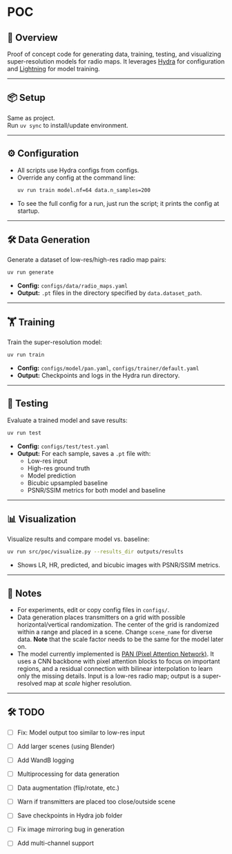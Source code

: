 # POC
## 🚀 Overview

Proof of concept code for generating data, training, testing, and visualizing super-resolution models for radio maps. 
It leverages [Hydra](https://hydra.cc/) for configuration and [Lightning](https://lightning.ai/) for model training.

---

## 📦 Setup

Same as project. \
Run `uv sync` to install/update environment.

---

## ⚙️ Configuration

- All scripts use Hydra configs from configs.
- Override any config at the command line:
    ```sh
    uv run train model.nf=64 data.n_samples=200
    ```
- To see the full config for a run, just run the script; it prints the config at startup.

---

## 🛠️ Data Generation

Generate a dataset of low-res/high-res radio map pairs:

```sh
uv run generate
```

- **Config:** `configs/data/radio_maps.yaml`
- **Output:** `.pt` files in the directory specified by `data.dataset_path`.

---

## 🏋️ Training

Train the super-resolution model:

```sh
uv run train
```

- **Config:** `configs/model/pan.yaml`, `configs/trainer/default.yaml`
- **Output:** Checkpoints and logs in the Hydra run directory.

---

## 🧪 Testing

Evaluate a trained model and save results:

```sh
uv run test
```

- **Config:** `configs/test/test.yaml`
- **Output:** For each sample, saves a `.pt` file with:
    - Low-res input
    - High-res ground truth
    - Model prediction
    - Bicubic upsampled baseline
    - PSNR/SSIM metrics for both model and baseline

---

## 📊 Visualization

Visualize results and compare model vs. baseline:

```sh
uv run src/poc/visualize.py --results_dir outputs/results
```

- Shows LR, HR, predicted, and bicubic images with PSNR/SSIM metrics.

---

## 🧩 Notes

- For experiments, edit or copy config files in `configs/`.
- Data generation places transmitters on a grid with possible horizontal/vertical randomization. The center of the grid is randomized within a range and placed in a scene. Change `scene_name` for diverse data. **Note** that the scale factor needs to be the same for the model later on.
- The model currently implemented is [PAN (Pixel Attention Network)](https://arxiv.org/abs/2010.01073). It uses a CNN backbone with pixel attention blocks to focus on important regions, and a residual connection with bilinear interpolation to learn only the missing details.   Input is a low-res radio map; output is a super-resolved map at *scale* higher resolution.

---

## 🛠️ TODO

- [ ] Fix: Model output too similar to low-res input
- [ ] Add larger scenes (using Blender)
- [ ] Add WandB logging
- [ ] Multiprocessing for data generation
- [ ] Data augmentation (flip/rotate, etc.)
- [ ] Warn if transmitters are placed too close/outside scene
- [ ] Save checkpoints in Hydra job folder
- [ ] Fix image mirroring bug in generation
- [ ] Add multi-channel support


